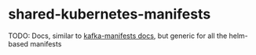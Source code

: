 # shared-kubernetes-manifests


TODO: Docs, similar to [kafka-manifests docs](https://github.com/utilitywarehouse/kafka-manifests/blob/master/bitnami/README.md),
but generic for all the helm- based manifests
